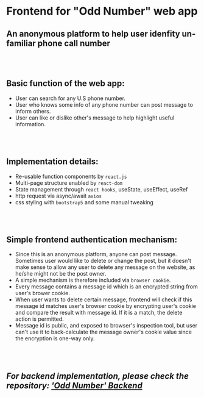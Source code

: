 # Frontend for "Odd Number" web app
## An anonymous platform to help user idenfity un-familiar phone call number
<br/>
<br/>

## **Basic function of the web app:**
- User can search for any U.S phone number.
- User who knows some info of any phone number can post message to inform others.
- User can like or dislike other's message to help highlight useful information.
<br/>
<br/>

## **Implementation details:**
- Re-usable function components by `react.js`
- Multi-page structure enabled by `react-dom`
- State management through `react hooks`, useState, useEffect, useRef
- http request via async/await `axios`
- css styling with `bootstrap5` and some manual tweaking
<br/>
<br/>

## **Simple frontend authentication mechanism:**
- Since this is an anonymous platform, anyone can post message. Sometimes user would like to delete or change the post, but it doesn't make sense to allow any user to delete any message on the website, as he/she might not be the post owner.
- A simple mechanism is therefore included via `browser cookie`.
- Every message contains a message id which is an encrypted string from user's brower cookie.
- When user wants to delete certain message, frontend will check if this message id matches user's browser cookie by encrypting user's cookie and compare the result with message id. If it is a match, the delete action is permitted.
- Message id is public, and exposed to browser's inspection tool, but user can't use it to back-calculate the message owner's cookie value since the encryption is one-way only.
<br/>
<br/>

## _For backend implementation, please check the repository: ['Odd Number' Backend](https://github.com/RupertDeng/odd-number.backend)_

